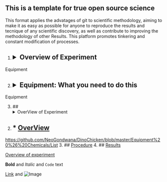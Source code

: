 ## This is a template for true open source science
This format applies the advatages of git to scientific methodology, aiming to make it as easy as possible for anyone to reproduce the results and tecnique of any scientific discovery, as well as contribute to improving the methodology of other Results. This platform promotes tinkering and constant modification of processes. 



1. ## <details><summary>Overview of Experiment</summary>
<p>
Equipment
</p>
</details>

2. ## <details><summary>Equipment: What you need to do this</summary>
<p>
Equipment
</p>
</details>

3. ##<details><summary>OverView of Experiment</summary>
<p>
</p>
</details>

2. ## * [OverView](./recipes/Overview.md)
https://github.com/NeoGondwana/DinoChicken/blob/master/Equipment%20%26%20Chemicals/List
3. ## [Procedure](https://raw.githubusercontent.com/NeoGondwana/DinoChicken/master/Methods/Procedure)
4. ## [Results](https://github.com/NeoGondwana/DinoChicken/tree/master/Results/Completed%20Projects)

  [Overview of experiment](./Methods/Overview)



**Bold** and _Italic_ and `Code` text

[Link](url) and ![Image](src)
```

